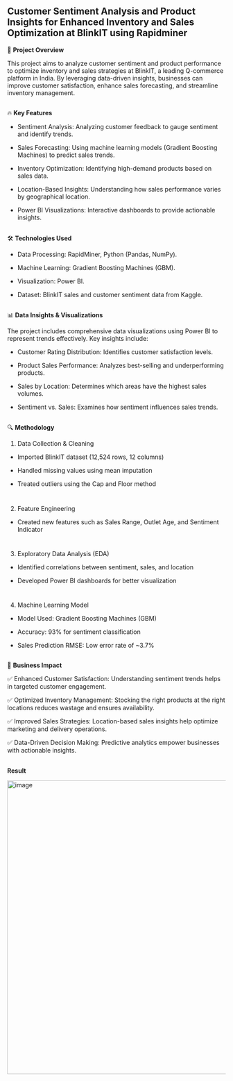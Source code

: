 ## Customer Sentiment Analysis and Product Insights for Enhanced Inventory and Sales Optimization at BlinkIT using Rapidminer

📌 __Project Overview__

This project aims to analyze customer sentiment and product performance to optimize inventory and sales strategies at BlinkIT, a leading Q-commerce platform in India. By leveraging data-driven insights, businesses can improve customer satisfaction, enhance sales forecasting, and streamline inventory management.
##

🔥 __Key Features__

* Sentiment Analysis: Analyzing customer feedback to gauge sentiment and identify trends.

* Sales Forecasting: Using machine learning models (Gradient Boosting Machines) to predict sales trends.

* Inventory Optimization: Identifying high-demand products based on sales data.

* Location-Based Insights: Understanding how sales performance varies by geographical location.

* Power BI Visualizations: Interactive dashboards to provide actionable insights.
##
🛠️ __Technologies Used__

* Data Processing: RapidMiner, Python (Pandas, NumPy).

* Machine Learning: Gradient Boosting Machines (GBM).

* Visualization: Power BI.

* Dataset: BlinkIT sales and customer sentiment data from Kaggle.

##
📊 __Data Insights & Visualizations__

The project includes comprehensive data visualizations using Power BI to represent trends effectively. Key insights include:

* Customer Rating Distribution: Identifies customer satisfaction levels.

* Product Sales Performance: Analyzes best-selling and underperforming products.

* Sales by Location: Determines which areas have the highest sales volumes.

* Sentiment vs. Sales: Examines how sentiment influences sales trends.

##
🔍 __Methodology__

1. Data Collection & Cleaning

*   Imported BlinkIT dataset (12,524 rows, 12 columns)

*   Handled missing values using mean imputation

 *  Treated outliers using the Cap and Floor method
#
2. Feature Engineering

  * Created new features such as Sales Range, Outlet Age, and Sentiment Indicator
#
3. Exploratory Data Analysis (EDA)

* Identified correlations between sentiment, sales, and location

* Developed Power BI dashboards for better visualization
#
4. Machine Learning Model

* Model Used: Gradient Boosting Machines (GBM)

* Accuracy: 93% for sentiment classification

* Sales Prediction RMSE: Low error rate of ~3.7%
##
🎯 __Business Impact__

✅ Enhanced Customer Satisfaction: Understanding sentiment trends helps in targeted customer engagement.

✅ Optimized Inventory Management: Stocking the right products at the right locations reduces wastage and ensures 
availability.

✅ Improved Sales Strategies: Location-based sales insights help optimize marketing and delivery operations.

✅ Data-Driven Decision Making: Predictive analytics empower businesses with actionable insights.
##
__Result__

<img width="677" alt="image" src="https://github.com/user-attachments/assets/97d4e4cf-a4f7-4853-916e-e0763e465f17" />
